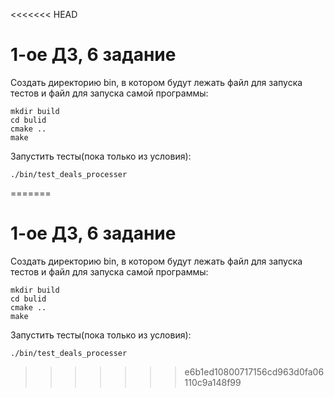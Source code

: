 <<<<<<< HEAD
# 1-ое ДЗ, 6 задание

Создать директорию bin, в котором будут лежать файл для запуска тестов и файл для запуска самой программы:
```shell
mkdir build
cd bulid
cmake ..
make
```

Запустить тесты(пока только из условия):
```shell
./bin/test_deals_processer
```
=======
# 1-ое ДЗ, 6 задание

Создать директорию bin, в котором будут лежать файл для запуска тестов и файл для запуска самой программы:
```shell
mkdir build
cd bulid
cmake ..
make
```

Запустить тесты(пока только из условия):
```shell
./bin/test_deals_processer
```
>>>>>>> e6b1ed10800717156cd963d0fa06110c9a148f99

